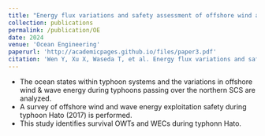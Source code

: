 ```yaml
---
title: "Energy flux variations and safety assessment of offshore wind and wave resources during typhoons in the northern South China Sea"
collection: publications
permalink: /publication/OE
date: 2024
venue: 'Ocean Engineering'
paperurl: 'http://academicpages.github.io/files/paper3.pdf'
citation: 'Wen Y, Xu X, Waseda T, et al. Energy flux variations and safety assessment of offshore wind and wave resources during typhoons in the northern South China Sea[J]. Ocean Engineering, 2024, 302: 117683.'
---
```


* The ocean states within typhoon systems and the variations in offshore wind & wave energy during typhoons passing over the northern SCS are analyzed.
* A survey of offshore wind and wave energy exploitation safety during typhoon Hato (2017) is performed.
* This study identifies survival OWTs and WECs during typhonn Hato.
